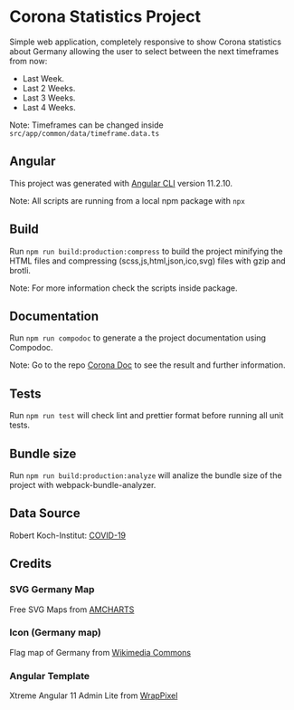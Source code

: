 # Corona Statistics Project

Simple web application, completely responsive to show Corona statistics about Germany allowing the user to select between the next timeframes from now:

- Last Week.
- Last 2 Weeks.
- Last 3 Weeks.
- Last 4 Weeks.

Note: Timeframes can be changed inside `src/app/common/data/timeframe.data.ts`

## Angular

This project was generated with [Angular CLI](https://github.com/angular/angular-cli) version 11.2.10.

Note: All scripts are running from a local npm package with `npx`

## Build

Run `npm run build:production:compress` to build the project minifying the HTML files and compressing (scss,js,html,json,ico,svg) files with gzip and brotli.

Note: For more information check the scripts inside package.

## Documentation

Run `npm run compodoc` to generate a the project documentation using Compodoc.

Note: Go to the repo [Corona Doc](https://github.com/eliza3291/corona-statistics-doc) to see the result and further information.

## Tests

Run `npm run test` will check lint and prettier format before running all unit tests.

## Bundle size

Run `npm run build:production:analyze` will analize the bundle size of the project with webpack-bundle-analyzer.

## Data Source

Robert Koch-Institut: [COVID-19](https://npgeo-corona-npgeo-de.hub.arcgis.com/)

## Credits

### SVG Germany Map

Free SVG Maps from [AMCHARTS](https://www.amcharts.com/svg-maps/?map=germany)

### Icon (Germany map)

Flag map of Germany from [Wikimedia Commons](https://en.wikipedia.org/wiki/File:Flag_map_of_Germany.svg)

### Angular Template

Xtreme Angular 11 Admin Lite from [WrapPixel](https://www.wrappixel.com/templates/xtreme-angular-lite/)
